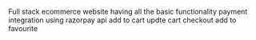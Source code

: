 Full stack ecommerce website having all the basic functionality 
payment integration using razorpay api
add to cart
updte cart
checkout
add to favourite



